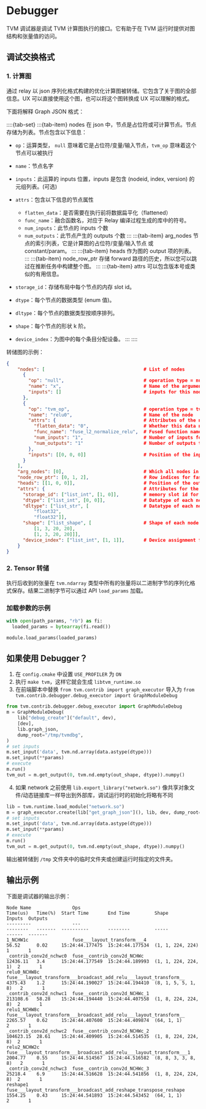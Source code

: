 # Debugger

TVM 调试器是调试 TVM 计算图执行的接口。它有助于在 TVM 运行时提供对图结构和张量值的访问。

## 调试交换格式

### 1. 计算图

通过 relay 以 json 序列化格式构建的优化计算图被转储。它包含了关于图的全部信息。UX 可以直接使用这个图，也可以将这个图转换成 UX 可以理解的格式。

下面将解释 Graph JSON 格式：

::::{tab-set}
:::{tab-item} nodes
在 json 中，节点是占位符或可计算节点。节点存储为列表。节点包含以下信息：

- ``op``：运算类型， ``null`` 意味着它是占位符/变量/输入节点，``tvm_op`` 意味着这个节点可以被执行
- ``name``：节点名字
- ``inputs``：此运算的 inputs 位置，inputs 是包含 (nodeid, index, version) 的元组列表。(可选)
- ``attrs``：包含以下信息的节点属性

    - ``flatten_data``：是否需要在执行前将数据扁平化（flattened）
    - ``func_name``：融合函数名，对应于 Relay 编译过程生成的库中的符号。
    - ``num_inputs``：此节点的 inputs 个数
    - ``num_outputs``：此节点产生的 outputs 个数
:::
:::{tab-item} arg_nodes
节点的索引列表，它是计算图的占位符/变量/输入节点 或 constant/param。
:::
:::{tab-item} heads
作为图的 output 项的列表。
:::
:::{tab-item} node_row_ptr
存储 forward 路径的历史，所以您可以跳过在推断任务中构建整个图。
:::
:::{tab-item} attrs
可以包含版本号或类似的有用信息。

- ``storage_id``：存储布局中每个节点的内存 slot id。
- ``dtype``：每个节点的数据类型 (enum 值)。
- ``dltype``：每个节点的数据类型按顺序排列。
- ``shape``：每个节点的形状 k 阶。
- ``device_index``：为图中的每个条目分配设备。
:::
::::

转储图的示例：

```json
{
    "nodes": [                                    # List of nodes
      {
        "op": "null",                             # operation type = null, this is a placeholder/variable/input or constant/param node
        "name": "x",                              # Name of the argument node
        "inputs": []                              # inputs for this node, its none since this is an argument node
      },
      {
        "op": "tvm_op",                           # operation type = tvm_op, this node can be executed
        "name": "relu0",                          # Name of the node
        "attrs": {                                # Attributes of the node
          "flatten_data": "0",                    # Whether this data need to be flattened
          "func_name": "fuse_l2_normalize_relu",  # Fused function name, corresponds to the symbol in the lib generated by compilation process
          "num_inputs": "1",                      # Number of inputs for this node
          "num_outputs": "1"                      # Number of outputs this node produces
        },
        "inputs": [[0, 0, 0]]                     # Position of the inputs for this operation
      }
    ],
    "arg_nodes": [0],                             # Which all nodes in this are argument nodes
    "node_row_ptr": [0, 1, 2],                    # Row indices for faster depth first search
    "heads": [[1, 0, 0]],                         # Position of the output nodes for this operation
    "attrs": {                                    # Attributes for the graph
      "storage_id": ["list_int", [1, 0]],         # memory slot id for each node in the storage layout
      "dtype": ["list_int", [0, 0]],              # Datatype of each node (enum value)
      "dltype": ["list_str", [                    # Datatype of each node in order
          "float32",
          "float32"]],
      "shape": ["list_shape", [                   # Shape of each node k order
          [1, 3, 20, 20],
          [1, 3, 20, 20]]],
      "device_index": ["list_int", [1, 1]],       # Device assignment for each node in order
    }
}
```

### 2. Tensor 转储

执行后收到的张量在 ``tvm.ndarray`` 类型中所有的张量将以二进制字节的序列化格式保存。结果二进制字节可以通过 API `load_params` 加载。

### 加载参数的示例

```python
with open(path_params, "rb") as fi:
  loaded_params = bytearray(fi.read())

module.load_params(loaded_params)
```

## 如果使用 Debugger？

1. 在 ``config.cmake`` 中设置 ``USE_PROFILER`` 为 ``ON``
2. 执行 `make tvm`，这样它就会生成 ``libtvm_runtime.so``
3. 在前端脚本中替换 ``from tvm.contrib import graph_executor`` 导入为 ``from tvm.contrib.debugger.debug_executor import GraphModuleDebug``

```python
from tvm.contrib.debugger.debug_executor import GraphModuleDebug
m = GraphModuleDebug(
    lib["debug_create"]("default", dev),
    [dev],
    lib.graph_json,
    dump_root="/tmp/tvmdbg",
)
# set inputs
m.set_input('data', tvm.nd.array(data.astype(dtype)))
m.set_input(**params)
# execute
m.run()
tvm_out = m.get_output(0, tvm.nd.empty(out_shape, dtype)).numpy()
```

4. 如果 network 之前使用 ``lib.export_library("network.so")`` 像共享对象文件/动态链接库一样导出到外部库，调试运行时的初始化将略有不同

  ```python
  lib = tvm.runtime.load_module("network.so")
  m = graph_executor.create(lib["get_graph_json"](), lib, dev, dump_root="/tmp/tvmdbg")
  # set inputs
  m.set_input('data', tvm.nd.array(data.astype(dtype)))
  m.set_input(**params)
  # execute
  m.run()
  tvm_out = m.get_output(0, tvm.nd.empty(out_shape, dtype)).numpy()
  ```

输出被转储到 ``/tmp`` 文件夹中的临时文件夹或创建运行时指定的文件夹。

## 输出示例

下面是调试器的输出示例：

    Node Name               Ops                                                                  Time(us)   Time(%)  Start Time       End Time         Shape                Inputs  Outputs
    ---------               ---                                                                  --------   -------  ----------       --------         -----                ------  -------
    1_NCHW1c                fuse___layout_transform___4                                          56.52      0.02     15:24:44.177475  15:24:44.177534  (1, 1, 224, 224)     1       1
    _contrib_conv2d_nchwc0  fuse__contrib_conv2d_NCHWc                                           12436.11   3.4      15:24:44.177549  15:24:44.189993  (1, 1, 224, 224, 1)  2       1
    relu0_NCHW8c            fuse___layout_transform___broadcast_add_relu___layout_transform__    4375.43    1.2      15:24:44.190027  15:24:44.194410  (8, 1, 5, 5, 1, 8)   2       1
    _contrib_conv2d_nchwc1  fuse__contrib_conv2d_NCHWc_1                                         213108.6   58.28    15:24:44.194440  15:24:44.407558  (1, 8, 224, 224, 8)  2       1
    relu1_NCHW8c            fuse___layout_transform___broadcast_add_relu___layout_transform__    2265.57    0.62     15:24:44.407600  15:24:44.409874  (64, 1, 1)           2       1
    _contrib_conv2d_nchwc2  fuse__contrib_conv2d_NCHWc_2                                         104623.15  28.61    15:24:44.409905  15:24:44.514535  (1, 8, 224, 224, 8)  2       1
    relu2_NCHW2c            fuse___layout_transform___broadcast_add_relu___layout_transform___1  2004.77    0.55     15:24:44.514567  15:24:44.516582  (8, 8, 3, 3, 8, 8)   2       1
    _contrib_conv2d_nchwc3  fuse__contrib_conv2d_NCHWc_3                                         25218.4    6.9      15:24:44.516628  15:24:44.541856  (1, 8, 224, 224, 8)  2       1
    reshape1                fuse___layout_transform___broadcast_add_reshape_transpose_reshape    1554.25    0.43     15:24:44.541893  15:24:44.543452  (64, 1, 1)           2       1
